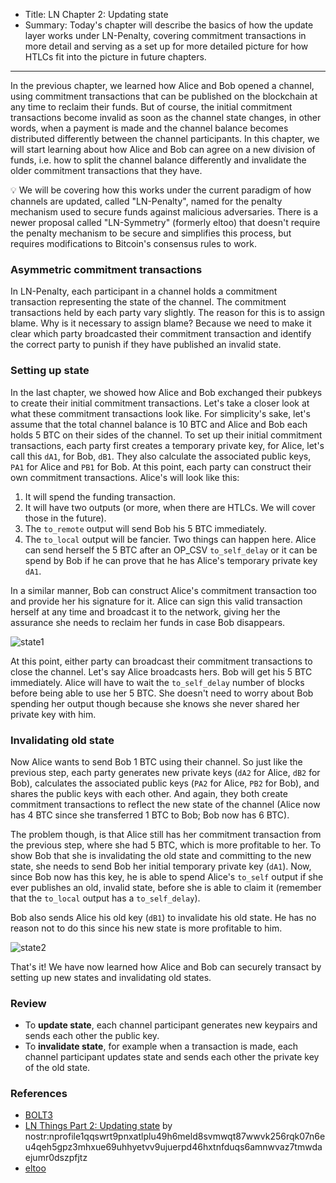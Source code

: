 - Title: LN Chapter 2: Updating state
- Summary: Today's chapter will describe the basics of how the update layer works under LN-Penalty, covering commitment transactions in more detail and serving as a set up for more detailed picture for how HTLCs fit into the picture in future chapters.

---

In the previous chapter, we learned how Alice and Bob opened a channel, using commitment transactions that can be published on the blockchain at any time to reclaim their funds. But of course, the initial commitment transactions become invalid as soon as the channel state changes, in other words, when a payment is made and the channel balance becomes distributed differently between the channel participants. In this chapter, we will start learning about how Alice and Bob can agree on a new division of funds, i.e. how to split the channel balance differently and invalidate the older commitment transactions that they have. 

💡 We will be covering how this works under the current paradigm of how channels are updated, called "LN-Penalty", named for the penalty mechanism used to secure funds against malicious adversaries. There is a newer proposal called "LN-Symmetry" (formerly eltoo) that doesn't require the penalty mechanism to be secure and simplifies this process, but requires modifications to Bitcoin's consensus rules to work.


### Asymmetric commitment transactions

In LN-Penalty, each participant in a channel holds a commitment transaction representing the state of the channel. The commitment transactions held by each party vary slightly. The reason for this is to assign blame. Why is it necessary  to assign blame? Because we need to make it clear which party broadcasted their commitment transaction and identify the correct party to punish if they have published an invalid state. 

### Setting up state

In the last chapter, we showed how Alice and Bob exchanged their pubkeys to create their initial commitment transactions. Let's take a closer look at what these commitment transactions look like. For simplicity's sake, let's assume that the total channel balance is 10 BTC and Alice and Bob each holds 5 BTC on their sides of the channel. To set up their initial commitment transactions, each party first creates a temporary private key, for Alice, let's call this `dA1`, for Bob, `dB1`. They also calculate the associated public keys, `PA1` for Alice and `PB1` for Bob. At this point, each party can construct their own commitment transactions. Alice's will look like this:

1. It will spend the funding transaction. 
2. It will have two outputs (or more, when there are HTLCs. We will cover those in the future).
3. The `to_remote` output will send Bob his 5 BTC immediately.
4. The `to_local` output will be fancier. Two things can happen here. Alice can send herself the 5 BTC after an OP_CSV `to_self_delay` or it can be spend by Bob if he can prove that he has Alice's temporary private key `dA1`. 

In a similar manner, Bob can construct Alice's commitment transaction too and provide her his signature for it. Alice can sign this valid transaction herself at any time and broadcast it to the network, giving her the assurance she needs to reclaim her funds in case Bob disappears. 

![state1](https://cdn.satellite.earth/65f65f962198275cc0a472100fe513f657150ec8cfe59134f8f8a2dfbd0c8549.png)

At this point, either party can broadcast their commitment transactions to close the channel. Let's say Alice broadcasts hers. Bob will get his 5 BTC immediately. Alice will have to wait the `to_self_delay` number of blocks before being able to use her 5 BTC. She doesn't need to worry about Bob spending her output though because she knows she never shared her private key with him.

### Invalidating old state

Now Alice wants to send Bob 1 BTC using their channel. So just like the previous step, each party generates new private keys (`dA2` for Alice, `dB2` for Bob), calculates the associated public keys (`PA2` for Alice, `PB2` for Bob), and shares the public keys with each other. And again, they both create commitment transactions to reflect the new state of the channel (Alice now has 4 BTC since she transferred 1 BTC to Bob; Bob now has 6 BTC). 

The problem though, is that Alice still has her commitment transaction from the previous step, where she had 5 BTC, which is more profitable to her. To show Bob that she is invalidating the old state and committing to the new state, she needs to send Bob her initial temporary private key (`dA1`). Now, since Bob now has this key, he is able to spend Alice's `to_self` output if she ever publishes an old, invalid state, before she is able to claim it (remember that the `to_local` output has a `to_self_delay`). 

Bob also sends Alice his old key (`dB1`) to invalidate his old state. He has no reason not to do this since his new state is more profitable to him. 

![state2](https://cdn.satellite.earth/c08cf95f78ddaa6307b5b83da327aaa18c31384df959e667919b59893e334695.png)

That's it! We have now learned how Alice and Bob can securely transact by setting up new states and invalidating old states.

### Review

- To **update state**, each channel participant generates new keypairs and sends each other the public key. 
- To **invalidate state**, for example when a transaction is made, each channel participant updates state and sends each other the private key of the old state. 

### References

- [BOLT3](https://github.com/lightning/bolts/blob/master/03-transactions.md)
- [LN Things Part 2: Updating state](https://ellemouton.com/posts/updating-state/) by nostr:nprofile1qqswrt9pnxatlplu49h6meld8svmwqt87wwvk256rqk07n6eu4qeh5gpz3mhxue69uhhyetvv9ujuerpd46hxtnfduqs6amnwvaz7tmwdaejumr0dszpfjtz
- [eltoo](https://bitcoinops.org/en/topics/eltoo/)
